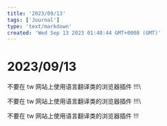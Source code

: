 ```yaml
---
title: '2023/09/13'
tags: ['Journal']
type: 'text/markdown'
created: 'Wed Sep 13 2023 01:48:44 GMT+0000 (GMT)'
---
```


# 2023/09/13

不要在 tw 网站上使用语言翻译类的浏览器插件 !!!\

不要在 tw 网站上使用语言翻译类的浏览器插件 !!!\

不要在 tw 网站上使用语言翻译类的浏览器插件 !!!
